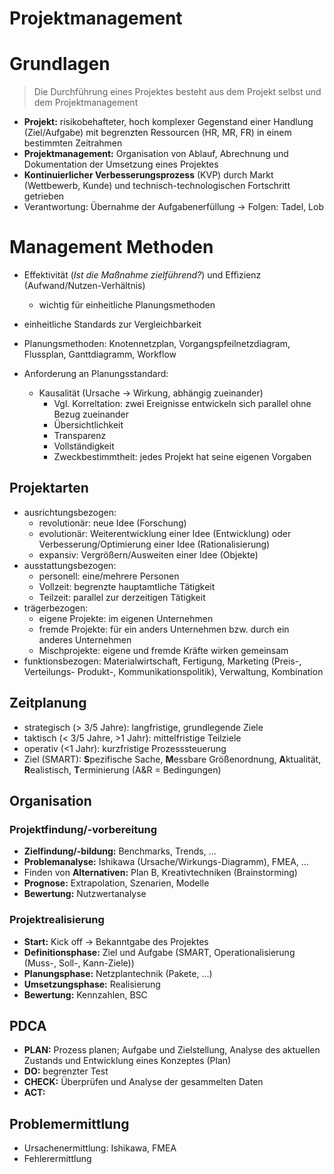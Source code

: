 <!----------
title: "Projektmanagement"
date: "Semester 5"
keywords: [Projektmanagement, BWL, DHGE, Semester 5]
---------->

Projektmanagement
=================

<!-- START doctoc generated TOC please keep comment here to allow auto update -->
<!-- DON'T EDIT THIS SECTION, INSTEAD RE-RUN doctoc TO UPDATE -->



<!-- END doctoc generated TOC please keep comment here to allow auto update -->

<!--newpage-->

# Grundlagen

> Die Durchführung eines Projektes besteht aus dem Projekt selbst und dem Projektmanagement

- **Projekt:** risikobehafteter, hoch komplexer Gegenstand einer Handlung (Ziel/Aufgabe) mit begrenzten Ressourcen (HR, MR, FR) in einem bestimmten Zeitrahmen
- **Projektmanagement:** Organisation von Ablauf, Abrechnung und Dokumentation der Umsetzung eines Projektes
- **Kontinuierlicher Verbesserungsprozess** (KVP) durch Markt (Wettbewerb, Kunde) und technisch-technologischen Fortschritt getrieben
- Verantwortung: Übernahme der Aufgabenerfüllung $\rightarrow$ Folgen: Tadel, Lob

<!--
Mögliche Klausuraufgabe: Was zeichnet ein Projekt aus?
Eher Random: Qualität eines Mitarbeiters: fachliche, methodische und persönliche Kompetenz
-->

# Management Methoden

- Effektivität (*Ist die Maßnahme zielführend?*) und Effizienz (Aufwand/Nutzen-Verhältnis)
  - wichtig für einheitliche Planungsmethoden
- einheitliche Standards zur Vergleichbarkeit

- Planungsmethoden: Knotennetzplan, Vorgangspfeilnetzdiagram, Flussplan, Ganttdiagramm, Workflow <!--Kontennetzplan vllt in Klausur-->
- Anforderung an Planungsstandard:
  - Kausalität (Ursache $\rightarrow$ Wirkung, abhängig zueinander)
    - Vgl. Korreltation: zwei Ereignisse entwickeln sich parallel ohne Bezug zueinander
	- Übersichtlichkeit
	- Transparenz
	- Vollständigkeit
	- Zweckbestimmtheit: jedes Projekt hat seine eigenen Vorgaben

## Projektarten

- ausrichtungsbezogen:
  - revolutionär: neue Idee (Forschung)
  - evolutionär: Weiterentwicklung einer Idee (Entwicklung) oder Verbesserung/Optimierung einer Idee (Rationalisierung)
  - expansiv: Vergrößern/Ausweiten einer Idee (Objekte)
- ausstattungsbezogen:
  - personell: eine/mehrere Personen
  - Vollzeit: begrenzte hauptamtliche Tätigkeit
  - Teilzeit: parallel zur derzeitigen Tätigkeit
- trägerbezogen:
  - eigene Projekte: im eigenen Unternehmen
  - fremde Projekte: für ein anders Unternehmen bzw. durch ein anderes Unternehmen
  - Mischprojekte: eigene und fremde Kräfte wirken gemeinsam
- funktionsbezogen: Materialwirtschaft, Fertigung, Marketing (Preis-, Verteilungs- Produkt-, Kommunikationspolitik), Verwaltung, Kombination

## Zeitplanung

- strategisch (> 3/5 Jahre): langfristige, grundlegende Ziele
- taktisch (< 3/5 Jahre, >1 Jahr): mittelfristige Teilziele
- operativ (<1 Jahr): kurzfristige Prozesssteuerung
- Ziel (SMART): **S**pezifische Sache, **M**essbare Größenordnung, **A**ktualität, **R**ealistisch, **T**erminierung (A&R = Bedingungen)

## Organisation

### Projektfindung/-vorbereitung

- **Zielfindung/-bildung:** Benchmarks, Trends, ...
- **Problemanalyse:** Ishikawa (Ursache/Wirkungs-Diagramm), FMEA, ...
- Finden von **Alternativen:** Plan B, Kreativtechniken (Brainstorming)
- **Prognose:** Extrapolation, Szenarien, Modelle
- **Bewertung:** Nutzwertanalyse <!--Nutzwertanalyse könnte in der Klausur gebraucht werden-->

### Projektrealisierung

- **Start:** Kick off $\rightarrow$ Bekanntgabe des Projektes
- **Definitionsphase:** Ziel und Aufgabe (SMART, Operationalisierung (Muss-, Soll-, Kann-Ziele))
- **Planungsphase:** Netzplantechnik (Pakete, ...)
- **Umsetzungsphase:** Realisierung
- **Bewertung:** Kennzahlen, BSC


## PDCA

- **PLAN:** Prozess planen; Aufgabe und Zielstellung, Analyse des aktuellen Zustands und Entwicklung eines Konzeptes (Plan)
- **DO:** begrenzter Test
- **CHECK:** Überprüfen und Analyse der gesammelten Daten
- **ACT:**

<!--Klausur: Anwendung und Beschreibung des PDCA für ein Projekt = 8 Punkte -->

## Problemermittlung

- Ursachenermittlung: Ishikawa, FMEA
- Fehlerermittlung


